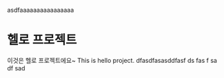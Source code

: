 ﻿asdfaaaaaaaaaaaaaaaa

# 헬로 프로젝트
이것은 헬로 프로젝트에요~
This is hello project.
dfasdfasasddfasf
ds
fas
f
sa
df
sad